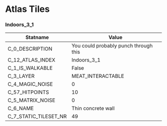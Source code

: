 

# Atlas Tiles





### Indoors_3_1
| Statname | Value | 
|  --  |  --  | 
| C_0_DESCRIPTION | You could probably punch through this | 
| C_12_ATLAS_INDEX | Indoors_3_1 | 
| C_1_IS_WALKABLE | False | 
| C_3_LAYER | MEAT_INTERACTABLE | 
| C_4_MAGIC_NOISE | 0 | 
| C_57_HITPOINTS | 10 | 
| C_5_MATRIX_NOISE | 0 | 
| C_6_NAME | Thin concrete wall | 
| C_7_STATIC_TILESET_NR | 49 | 

